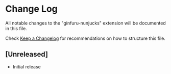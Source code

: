 # Change Log

All notable changes to the "ginfuru-nunjucks" extension will be documented in this file.

Check [Keep a Changelog](http://keepachangelog.com/) for recommendations on how to structure this file.

## [Unreleased]

- Initial release